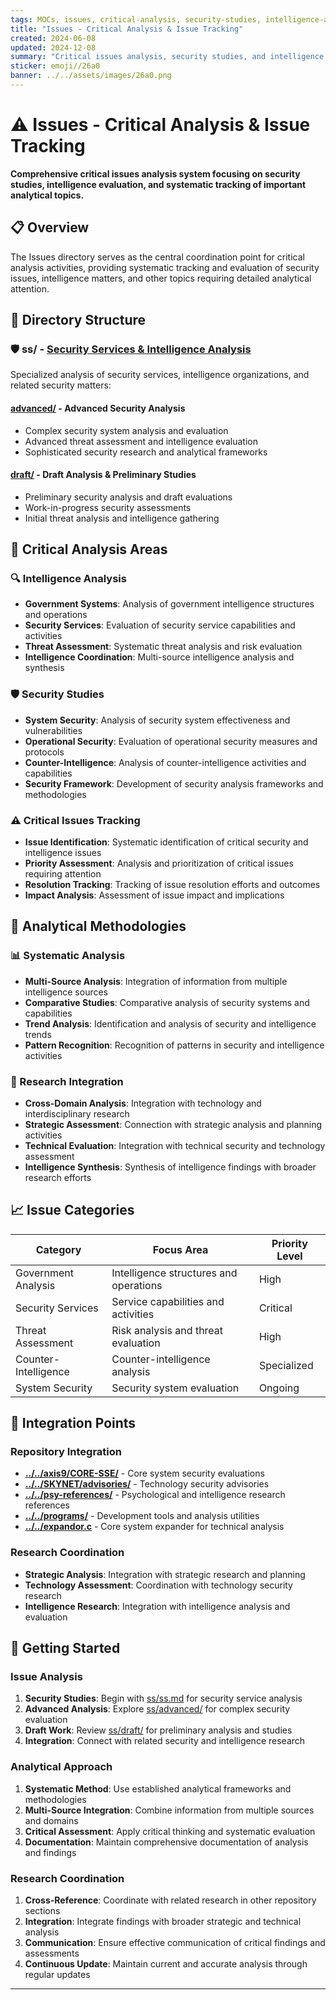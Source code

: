 ```yaml
---
tags: MOCs, issues, critical-analysis, security-studies, intelligence-analysis
title: "Issues - Critical Analysis & Issue Tracking"
created: 2024-06-08
updated: 2024-12-08
summary: "Critical issues analysis, security studies, and intelligence evaluation coordination"
sticker: emoji//26a0
banner: ../../assets/images/26a0.png
---
```


# ⚠️ Issues - Critical Analysis & Issue Tracking

**Comprehensive critical issues analysis system focusing on security studies, intelligence evaluation, and systematic tracking of important analytical topics.**

## 📋 Overview

The Issues directory serves as the central coordination point for critical analysis activities, providing systematic tracking and evaluation of security issues, intelligence matters, and other topics requiring detailed analytical attention.

## 📂 Directory Structure

### 🛡️ **ss/** - [Security Services & Intelligence Analysis](ss/ss.md)
Specialized analysis of security services, intelligence organizations, and related security matters:

#### **[advanced/](ss/advanced/)** - Advanced Security Analysis
- Complex security system analysis and evaluation
- Advanced threat assessment and intelligence evaluation
- Sophisticated security research and analytical frameworks

#### **[draft/](ss/draft/)** - Draft Analysis & Preliminary Studies
- Preliminary security analysis and draft evaluations
- Work-in-progress security assessments
- Initial threat analysis and intelligence gathering

## 🎯 Critical Analysis Areas

### 🔍 Intelligence Analysis
- **Government Systems**: Analysis of government intelligence structures and operations
- **Security Services**: Evaluation of security service capabilities and activities
- **Threat Assessment**: Systematic threat analysis and risk evaluation
- **Intelligence Coordination**: Multi-source intelligence analysis and synthesis

### 🛡️ Security Studies
- **System Security**: Analysis of security system effectiveness and vulnerabilities
- **Operational Security**: Evaluation of operational security measures and protocols
- **Counter-Intelligence**: Analysis of counter-intelligence activities and capabilities
- **Security Framework**: Development of security analysis frameworks and methodologies

### ⚠️ Critical Issues Tracking
- **Issue Identification**: Systematic identification of critical security and intelligence issues
- **Priority Assessment**: Analysis and prioritization of critical issues requiring attention
- **Resolution Tracking**: Tracking of issue resolution efforts and outcomes
- **Impact Analysis**: Assessment of issue impact and implications

## 🔬 Analytical Methodologies

### 📊 Systematic Analysis
- **Multi-Source Analysis**: Integration of information from multiple intelligence sources
- **Comparative Studies**: Comparative analysis of security systems and capabilities
- **Trend Analysis**: Identification and analysis of security and intelligence trends
- **Pattern Recognition**: Recognition of patterns in security and intelligence activities

### 🧪 Research Integration
- **Cross-Domain Analysis**: Integration with technology and interdisciplinary research
- **Strategic Assessment**: Connection with strategic analysis and planning activities
- **Technical Evaluation**: Integration with technical security and technology assessment
- **Intelligence Synthesis**: Synthesis of intelligence findings with broader research efforts

## 📈 Issue Categories

| Category | Focus Area | Priority Level |
|----------|------------|----------------|
| Government Analysis | Intelligence structures and operations | High |
| Security Services | Service capabilities and activities | Critical |
| Threat Assessment | Risk analysis and threat evaluation | High |
| Counter-Intelligence | Counter-intelligence analysis | Specialized |
| System Security | Security system evaluation | Ongoing |

## 🔗 Integration Points

### Repository Integration
- **[../../axis9/CORE-SSE/](../../axis9/CORE-SSE/CORE-SSE.md)** - Core system security evaluations
- **[../../SKYNET/advisories/](../../SKYNET/advisories/advisories.md)** - Technology security advisories
- **[../../psy-references/](../../psy-references/psy-references.md)** - Psychological and intelligence research references
- **[../../programs/](../../programs/programs.md)** - Development tools and analysis utilities
- **[../../expandor.c](../../expandor.c)** - Core system expander for technical analysis

### Research Coordination
- **Strategic Analysis**: Integration with strategic research and planning
- **Technology Assessment**: Coordination with technology security research
- **Intelligence Research**: Integration with intelligence analysis and evaluation

## 🚀 Getting Started

### Issue Analysis
1. **Security Studies**: Begin with [ss/ss.md](ss/ss.md) for security service analysis
2. **Advanced Analysis**: Explore [ss/advanced/](ss/advanced/) for complex security evaluation
3. **Draft Work**: Review [ss/draft/](ss/draft/) for preliminary analysis and studies
4. **Integration**: Connect with related security and intelligence research

### Analytical Approach
1. **Systematic Method**: Use established analytical frameworks and methodologies
2. **Multi-Source Integration**: Combine information from multiple sources and domains
3. **Critical Assessment**: Apply critical thinking and systematic evaluation
4. **Documentation**: Maintain comprehensive documentation of analysis and findings

### Research Coordination
1. **Cross-Reference**: Coordinate with related research in other repository sections
2. **Integration**: Integrate findings with broader strategic and technical analysis
3. **Communication**: Ensure effective communication of critical findings and assessments
4. **Continuous Update**: Maintain current and accurate analysis through regular updates

---

```folder-index-content
```